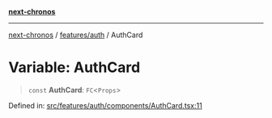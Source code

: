 [**next-chronos**](../../../README.md)

***

[next-chronos](../../../README.md) / [features/auth](../README.md) / AuthCard

# Variable: AuthCard

> `const` **AuthCard**: `FC`\<`Props`\>

Defined in: [src/features/auth/components/AuthCard.tsx:11](https://github.com/Bababum95/next-chronos/blob/41860730c8dd12c16699269e1eee86402c8d1a9f/src/features/auth/components/AuthCard.tsx#L11)
